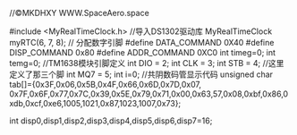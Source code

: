 //©MKDHXY  WWW.SpaceAero.space






#include <MyRealTimeClock.h> //导入DS1302驱动库
MyRealTimeClock myRTC(6, 7, 8); // 分配数字引脚
#define  DATA_COMMAND  0X40
#define DISP_COMMAND  0x80
#define ADDR_COMMAND  0XC0
int timeg=0;
int temg=0;
//TM1638模块引脚定义
int DIO = 2;
int CLK = 3;
int STB = 4; //这里定义了那三个脚
int MQ7 = 5;
int i=0;
//共阴数码管显示代码
unsigned char tab[]={0x3F,0x06,0x5B,0x4F,0x66,0x6D,0x7D,0x07,
                           0x7F,0x6F,0x77,0x7C,0x39,0x5E,0x79,0x71,0x00,0x63,57,0x08,0xbf,0x86,0xdb,0xcf,0xe6,1005,1021,0x87,1023,1007,0x73};

int disp0,disp1,disp2,disp3,disp4,disp5,disp6,disp7=16;
